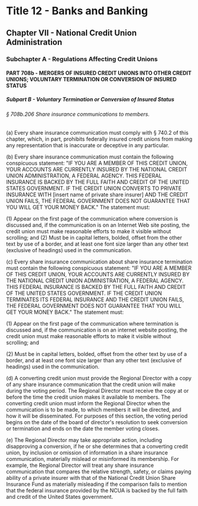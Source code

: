 
# Title 12 - Banks and Banking
## Chapter VII - National Credit Union Administration
### Subchapter A - Regulations Affecting Credit Unions
#### PART 708b - MERGERS OF INSURED CREDIT UNIONS INTO OTHER CREDIT UNIONS; VOLUNTARY TERMINATION OR CONVERSION OF INSURED STATUS
##### Subpart B - Voluntary Termination or Conversion of Insured Status
###### § 708b.206 Share insurance communications to members.

(a) Every share insurance communication must comply with § 740.2 of this chapter, which, in part, prohibits federally insured credit unions from making any representation that is inaccurate or deceptive in any particular.

(b) Every share insurance communication must contain the following conspicuous statement: "IF YOU ARE A MEMBER OF THIS CREDIT UNION, YOUR ACCOUNTS ARE CURRENTLY INSURED BY THE NATIONAL CREDIT UNION ADMINISTRATION, A FEDERAL AGENCY. THIS FEDERAL INSURANCE IS BACKED BY THE FULL FAITH AND CREDIT OF THE UNITED STATES GOVERNMENT. IF THE CREDIT UNION CONVERTS TO PRIVATE INSURANCE WITH [insert name of private share insurer] AND THE CREDIT UNION FAILS, THE FEDERAL GOVERNMENT DOES NOT GUARANTEE THAT YOU WILL GET YOUR MONEY BACK." The statement must:

(1) Appear on the first page of the communication where conversion is discussed and, if the communication is on an Internet Web site posting, the credit union must make reasonable efforts to make it visible without scrolling; and (2) Must be in capital letters, bolded, offset from the other text by use of a border, and at least one font size larger than any other text (exclusive of headings) used in the communication.

(c) Every share insurance communication about share insurance termination must contain the following conspicuous statement: "IF YOU ARE A MEMBER OF THIS CREDIT UNION, YOUR ACCOUNTS ARE CURRENTLY INSURED BY THE NATIONAL CREDIT UNION ADMINISTRATION, A FEDERAL AGENCY. THIS FEDERAL INSURANCE IS BACKED BY THE FULL FAITH AND CREDIT OF THE UNITED STATES GOVERNMENT. IF THE CREDIT UNION TERMINATES ITS FEDERAL INSURANCE AND THE CREDIT UNION FAILS, THE FEDERAL GOVERNMENT DOES NOT GUARANTEE THAT YOU WILL GET YOUR MONEY BACK." The statement must:

(1) Appear on the first page of the communication where termination is discussed and, if the communication is on an internet website posting, the credit union must make reasonable efforts to make it visible without scrolling; and

(2) Must be in capital letters, bolded, offset from the other text by use of a border, and at least one font size larger than any other text (exclusive of headings) used in the communication.

(d) A converting credit union must provide the Regional Director with a copy of any share insurance communication that the credit union will make during the voting period. The Regional Director must receive the copy at or before the time the credit union makes it available to members. The converting credit union must inform the Regional Director when the communication is to be made, to which members it will be directed, and how it will be disseminated. For purposes of this section, the voting period begins on the date of the board of director's resolution to seek conversion or termination and ends on the date the member voting closes.

(e) The Regional Director may take appropriate action, including disapproving a conversion, if he or she determines that a converting credit union, by inclusion or omission of information in a share insurance communication, materially mislead or misinformed its membership. For example, the Regional Director will treat any share insurance communication that compares the relative strength, safety, or claims paying ability of a private insurer with that of the National Credit Union Share Insurance Fund as materially misleading if the comparison fails to mention that the federal insurance provided by the NCUA is backed by the full faith and credit of the United States government.
